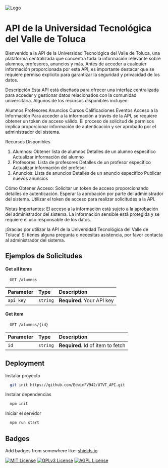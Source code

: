 
![Logo](https://utvtol.occ.com.mx/Content/SiteManager/rue/xmx5utvtolx/images/logo.png)


# API de la Universidad Tecnológica del Valle de Toluca

Bienvenido a la API de la Universidad Tecnológica del Valle de Toluca, una plataforma centralizada que concentra toda la información relevante sobre alumnos, profesores, anuncios y más. Antes de acceder a cualquier información proporcionada por esta API, es importante destacar que se requiere permiso explícito para garantizar la seguridad y privacidad de los datos.

Descripción
Esta API está diseñada para ofrecer una interfaz centralizada para acceder y gestionar datos relacionados con la comunidad universitaria. Algunos de los recursos disponibles incluyen:

Alumnos
Profesores
Anuncios
Cursos
Calificaciones
Eventos
Acceso a la Información
Para acceder a la información a través de la API, se requiere obtener un token de acceso válido. El proceso de solicitud de permisos implica proporcionar información de autenticación y ser aprobado por el administrador del sistema.

Recursos Disponibles
1. Alumnos:
Obtener lista de alumnos
Detalles de un alumno específico
Actualizar información del alumno
2. Profesores:
Lista de profesores
Detalles de un profesor específico
Actualizar información del profesor
3. Anuncios:
Lista de anuncios
Detalles de un anuncio específico
Publicar nuevos anuncios


Cómo Obtener Acceso:
Solicitar un token de acceso proporcionando detalles de autenticación.
Esperar la aprobación por parte del administrador del sistema.
Utilizar el token de acceso para realizar solicitudes a la API.

Notas Importantes:
El acceso a la información está sujeto a la aprobación del administrador del sistema.
La información sensible está protegida y se requiere el uso responsable de los datos.

¡Gracias por utilizar la API de la Universidad Tecnológica del Valle de Toluca! Si tienes alguna pregunta o necesitas asistencia, por favor contacta al administrador del sistema.
## Ejemplos de Solicitudes

#### Get all items

```http
  GET /alumnos
```

| Parameter | Type     | Description                |
| :-------- | :------- | :------------------------- |
| `api_key` | `string` | **Required**. Your API key |

#### Get item

```http
  GET /alumnos/{id}
```

| Parameter | Type     | Description                       |
| :-------- | :------- | :-------------------------------- |
| `id`      | `string` | **Required**. Id of item to fetch |




## Deployment

Instalar proyecto

```bash
  git init https://github.com/EdwinFV942/UTVT_API.git
```

Instalar dependencias

```bash
  npm init
```

Iniciar el servidor

```bash
  npm run start
```


## Badges

Add badges from somewhere like: [shields.io](https://shields.io/)

[![MIT License](https://img.shields.io/badge/License-MIT-green.svg)](https://choosealicense.com/licenses/mit/)
[![GPLv3 License](https://img.shields.io/badge/License-GPL%20v3-yellow.svg)](https://opensource.org/licenses/)
[![AGPL License](https://img.shields.io/badge/license-AGPL-blue.svg)](http://www.gnu.org/licenses/agpl-3.0)

